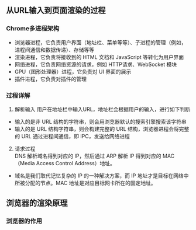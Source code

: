 ## 从URL输入到页面渲染的过程
###  Chrome多进程架构 
- 浏览器进程，它负责用户界面（地址栏、菜单等等）、子进程的管理（例如，进程间通信和数据传递）、存储等等
- 渲染进程，它负责将接收到的 HTML 文档和 JavaScript 等转化为用户界面
- 网络进程，它负责网络资源的请求，例如 HTTP请求、WebSocket 模块
- GPU（图形处理器）进程，它负责对 UI 界面的展示
- 插件进程，它负责对插件的管理

### 过程详解 
1. 解析输入 
用户在地址栏中输入URL，地址栏会根据用户的输入，进行如下判断  
- 输入的是非 URL 结构的字符串，则会用浏览器默认的搜索引擎搜索该字符串
- 输入的是 URL 结构字符串，则会构建完整的 URL 结构，浏览器进程会将完整的 URL 通过进程间通信，即 IPC，发送给网络进程

2. 请求过程  
DNS 解析域名得到对应的 IP，然后通过 ARP 解析 IP 得到对应的 MAC（Media Access Control Address）地址。
- 域名是我们取代记忆复杂的 IP 的一种解决方案，而 IP 地址才是目标在网络中所被分配的节点。MAC 地址是对应目标网卡所在的固定地址。 




## 浏览器的渲染原理 

### 浏览器的作用 


